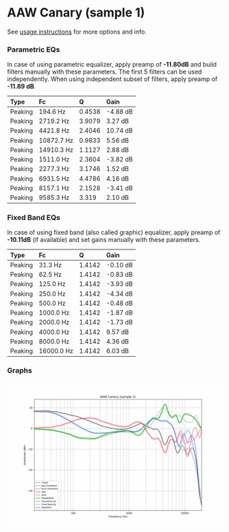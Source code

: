 # AAW Canary (sample 1)
See [usage instructions](https://github.com/jaakkopasanen/AutoEq#usage) for more options and info.

### Parametric EQs
In case of using parametric equalizer, apply preamp of **-11.80dB** and build filters manually
with these parameters. The first 5 filters can be used independently.
When using independent subset of filters, apply preamp of **-11.89 dB**.

| Type    | Fc         |      Q | Gain     |
|:--------|:-----------|:-------|:---------|
| Peaking | 194.6 Hz   | 0.4538 | -4.88 dB |
| Peaking | 2719.2 Hz  | 3.9079 | 3.27 dB  |
| Peaking | 4421.8 Hz  | 2.4046 | 10.74 dB |
| Peaking | 10872.7 Hz | 0.9833 | 5.56 dB  |
| Peaking | 14910.3 Hz | 1.1127 | 2.88 dB  |
| Peaking | 1511.0 Hz  | 2.3604 | -3.82 dB |
| Peaking | 2277.3 Hz  | 3.1746 | 1.52 dB  |
| Peaking | 6931.5 Hz  | 4.4786 | 4.16 dB  |
| Peaking | 8157.1 Hz  | 2.1528 | -3.41 dB |
| Peaking | 9585.3 Hz  | 3.319  | 2.10 dB  |

### Fixed Band EQs
In case of using fixed band (also called graphic) equalizer, apply preamp of **-10.11dB**
(if available) and set gains manually with these parameters.

| Type    | Fc         |      Q | Gain     |
|:--------|:-----------|:-------|:---------|
| Peaking | 31.3 Hz    | 1.4142 | -0.10 dB |
| Peaking | 62.5 Hz    | 1.4142 | -0.83 dB |
| Peaking | 125.0 Hz   | 1.4142 | -3.93 dB |
| Peaking | 250.0 Hz   | 1.4142 | -4.34 dB |
| Peaking | 500.0 Hz   | 1.4142 | -0.48 dB |
| Peaking | 1000.0 Hz  | 1.4142 | -1.87 dB |
| Peaking | 2000.0 Hz  | 1.4142 | -1.73 dB |
| Peaking | 4000.0 Hz  | 1.4142 | 9.57 dB  |
| Peaking | 8000.0 Hz  | 1.4142 | 4.36 dB  |
| Peaking | 16000.0 Hz | 1.4142 | 6.03 dB  |

### Graphs
![](./AAW%20Canary%20(sample%201).png)